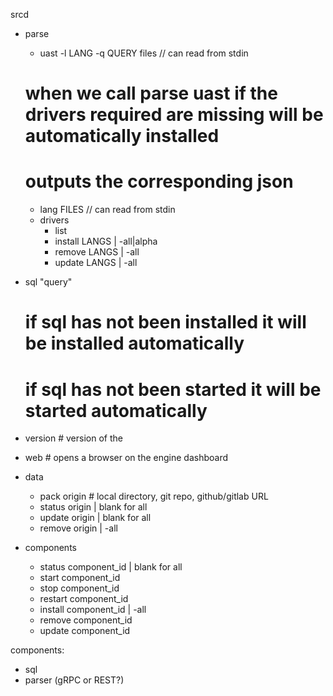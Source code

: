 srcd

- parse
    - uast -l LANG -q QUERY files   // can read from stdin
    # when we call parse uast if the drivers required are missing will be automatically installed
    # outputs the corresponding json
    - lang FILES    // can read from stdin
    - drivers
        - list
        - install LANGS | -all|alpha
        - remove LANGS | -all
        - update LANGS | -all

- sql "query"
    # if sql has not been installed it will be installed automatically
    # if sql has not been started it will be started automatically

- version # version of the 

- web # opens a browser on the engine dashboard

- data
    - pack origin # local directory, git repo, github/gitlab URL
    - status origin | blank for all
    - update origin | blank for all
    - remove origin | -all

- components
    - status    component_id | blank for all
    - start     component_id
    - stop      component_id
    - restart   component_id
    - install   component_id | -all
    - remove    component_id
    - update    component_id

components:
- sql
- parser (gRPC or REST?)
